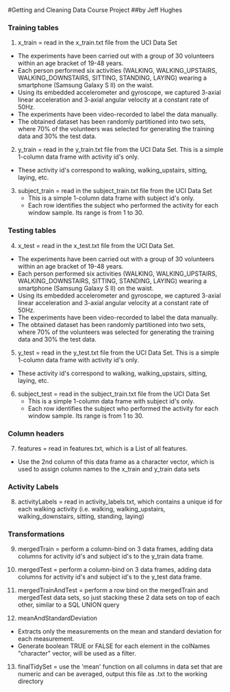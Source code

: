 #Getting and Cleaning Data Course Project
##by Jeff Hughes

### Training tables
1. x_train = read in the x_train.txt file from the UCI Data Set
+ The experiments have been carried out with a group of 30 volunteers within an age bracket of 19-48 years. 
+ Each person performed six activities (WALKING, WALKING_UPSTAIRS, WALKING_DOWNSTAIRS, SITTING, STANDING, LAYING) wearing a smartphone (Samsung Galaxy S II) on the waist. 
+ Using its embedded accelerometer and gyroscope, we captured 3-axial linear acceleration and 3-axial angular velocity at a constant rate of 50Hz. 
+ The experiments have been video-recorded to label the data manually. 
+ The obtained dataset has been randomly partitioned into two sets, where 70% of the volunteers was selected for generating the training data and 30% the test data. 
	
2. y_train = read in the y_train.txt file from the UCI Data Set. This is a simple 1-column data frame with activity id's only.
+ These activity id's correspond to walking, walking_upstairs, sitting, laying, etc.

3. subject_train = read in the subject_train.txt file from the UCI Data Set
	+ This is a simple 1-column data frame with subject id's only.
	+ Each row identifies the subject who performed the activity for each window sample. Its range is from 1 to 30. 

### Testing tables
4. x_test = read in the x_test.txt file from the UCI Data Set.
+ The experiments have been carried out with a group of 30 volunteers within an age bracket of 19-48 years. 
+ Each person performed six activities (WALKING, WALKING_UPSTAIRS, WALKING_DOWNSTAIRS, SITTING, STANDING, LAYING) wearing a smartphone (Samsung Galaxy S II) on the waist. 
+ Using its embedded accelerometer and gyroscope, we captured 3-axial linear acceleration and 3-axial angular velocity at a constant rate of 50Hz. 
+ The experiments have been video-recorded to label the data manually. 
+ The obtained dataset has been randomly partitioned into two sets, where 70% of the volunteers was selected for generating the training data and 30% the test data. 

5. y_test = read in the y_test.txt file from the UCI Data Set. This is a simple 1-column data frame with activity id's only.
+ These activity id's correspond to walking, walking_upstairs, sitting, laying, etc.

6. subject_test = read in the subject_train.txt file from the UCI Data Set
	+ This is a simple 1-column data frame with subject id's only.
	+ Each row identifies the subject who performed the activity for each window sample. Its range is from 1 to 30. 

### Column headers
7. features = read in features.txt, which is a List of all features. 
+ Use the 2nd column of this data frame as a character vector, which is used to assign column names to the x_train and y_train data sets

### Activity Labels
8. activityLabels = read in activity_labels.txt, which contains a unique id for each walking activity 
(i.e. walking, walking_upstairs, walking_downstairs, sitting, standing, laying)

### Transformations
9. mergedTrain = perform a column-bind on 3 data frames, adding data columns for activity id's and subject id's to the y_train data frame.

10. mergedTest = perform a column-bind on 3 data frames, adding data columns for activity id's and subject id's to the y_test data frame.

11. mergedTrainAndTest = perform a row bind on the mergedTrain and mergedTest data sets, so just stacking these 2 data sets on top of each other, similar to a SQL UNION query

12. meanAndStandardDeviation
+ Extracts only the measurements on the mean and standard deviation for each measurement.
+ Generate boolean TRUE or FALSE for each element in the colNames "character" vector, will be used as a filter.

13. finalTidySet = use the 'mean' function on all columns in data set that are numeric and can be averaged, output this file as .txt to the working directory

 




